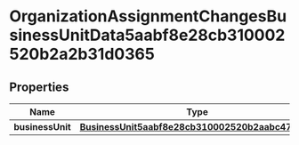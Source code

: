 

# OrganizationAssignmentChangesBusinessUnitData5aabf8e28cb310002520b2a2b31d0365


## Properties

| Name | Type | Description | Notes |
|------------ | ------------- | ------------- | -------------|
|**businessUnit** | [**BusinessUnit5aabf8e28cb310002520b2aabc470366**](BusinessUnit5aabf8e28cb310002520b2aabc470366.md) |  |  [optional] |



